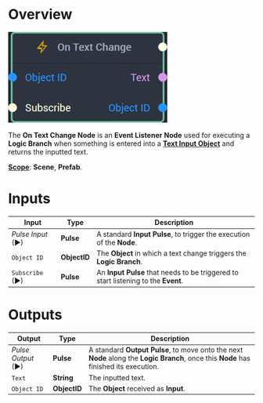 # Overview

![The On Text Change Node.](../../../.gitbook/assets/ontextchangenode20241.png)

The **On Text Change Node** is an **Event Listener** **Node** used for executing a **Logic Branch** when something is entered into a [**Text Input Object**](../../../objects-and-types/scene2d-objects/gui/textinput.md) and returns the inputted text.

[**Scope**](../../overview.md#scopes): **Scene**, **Prefab**.


# Inputs

|Input|Type|Description|
|---|---|---|
|*Pulse Input* (►)|**Pulse**|A standard **Input Pulse**, to trigger the execution of the **Node**.|
|`Object ID`|**ObjectID**|The **Object** in which a text change triggers the **Logic Branch**. |
| `Subscribe` (►)|**Pulse** | An **Input Pulse** that needs to be triggered to start listening to the **Event**. |

# Outputs

|Output|Type|Description|
|---|---|---|
|*Pulse Output* (►)|**Pulse**|A standard **Output Pulse**, to move onto the next **Node** along the **Logic Branch**, once this **Node** has finished its execution.|
|`Text`|**String**|The inputted text.|
|`Object ID`|**ObjectID**| The **Object** received as **Input**. |




